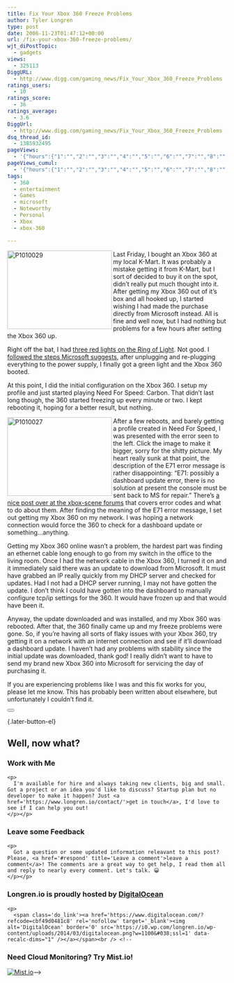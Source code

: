 ```yaml
---
title: Fix Your Xbox 360 Freeze Problems
author: Tyler Longren
type: post
date: 2006-11-23T01:47:12+00:00
url: /fix-your-xbox-360-freeze-problems/
wjt_diPostTopic:
  - gadgets
views:
  - 325113
DiggURL:
  - http://www.digg.com/gaming_news/Fix_Your_Xbox_360_Freeze_Problems
ratings_users:
  - 10
ratings_score:
  - 36
ratings_average:
  - 3.6
DiggUrl:
  - http://www.digg.com/gaming_news/Fix_Your_Xbox_360_Freeze_Problems
dsq_thread_id:
  - 1385932495
pageViews:
  - '{"hours":{"1":"","2":"","3":"","4":"","5":"","6":"","7":"","8":"","9":"","10":"","11":"","12":"","13":"","14":"","15":"","16":"","17":"","18":"","19":"","20":"","21":"","22":"","23":"","24":"","25":"","26":"","27":"","28":"","29":"","30":"","31":"","32":"","33":"","34":"","35":"","36":"","37":"","38":"","39":"","40":"","41":"","42":"","43":"","44":"","45":"","46":"","47":""},"days":{"2":"","3":"","4":"","5":"","6":"","7":"","8":"","9":"","10":"","11":"","12":"","13":"","14":""},"weeks":{"3":"","4":"","5":"","6":"","7":"","8":"","9":"","10":"","11":"","12":""},"months":{"4":"","5":"","6":"","7":"","8":"","9":"","10":"","11":"","12":"","13":"","14":"","15":"","16":"","17":"","18":"","19":"","20":"","21":"","22":"","23":"","24":""}}'
pageViews_cumul:
  - '{"hours":{"1":"","2":"","3":"","4":"","5":"","6":"","7":"","8":"","9":"","10":"","11":"","12":"","13":"","14":"","15":"","16":"","17":"","18":"","19":"","20":"","21":"","22":"","23":"","24":"","25":"","26":"","27":"","28":"","29":"","30":"","31":"","32":"","33":"","34":"","35":"","36":"","37":"","38":"","39":"","40":"","41":"","42":"","43":"","44":"","45":"","46":"","47":""},"days":{"2":"","3":"","4":"","5":"","6":"","7":"","8":"","9":"","10":"","11":"","12":"","13":"","14":""},"weeks":{"3":"","4":"","5":"","6":"","7":"","8":"","9":"","10":"","11":"","12":""},"months":{"4":"","5":"","6":"","7":"","8":"","9":"","10":"","11":"","12":"","13":"","14":"","15":"","16":"","17":"","18":"","19":"","20":"","21":"","22":"","23":"","24":""}}'
tags:
  - 360
  - entertainment
  - Games
  - microsoft
  - Noteworthy
  - Personal
  - Xbox
  - xbox-360

---
```

[<img loading="lazy" src="https://i1.wp.com/static.flickr.com/102/303871024_6b97e3ead8_m.jpg?resize=240%2C180" width="240" height="180" alt="P1010029" align="left" data-recalc-dims="1" />][1]Last Friday, I bought an Xbox 360 at my local K-Mart. It was probably a mistake getting it from K-Mart, but I sort of decided to buy it on the spot, didn&#8217;t really put much thought into it. After getting my Xbox 360 out of it&#8217;s box and all hooked up, I started wishing I had made the purchase directly from Microsoft instead. All is fine and well now, but I had nothing but problems for a few hours after setting the Xbox 360 up.  
<!--adsense-->

  
Right off the bat, I had [three red lights on the Ring of Light][2]. Not good. I [followed the steps Microsoft suggests][2], after unplugging and re-plugging everything to the power supply, I finally got a green light and the Xbox 360 booted.

At this point, I did the initial configuration on the Xbox 360. I setup my profile and just started playing Need For Speed: Carbon. That didn&#8217;t last long though, the 360 started freezing up every minute or two. I kept rebooting it, hoping for a better result, but nothing.

[<img loading="lazy" src="https://i2.wp.com/static.flickr.com/113/303870600_ea0ddf2608_m.jpg?resize=240%2C180" width="240" height="180" alt="P1010027" align="left" data-recalc-dims="1" />][3]After a few reboots, and barely getting a profile created in Need For Speed, I was presented with the error seen to the left. Click the image to make it bigger, sorry for the shitty picture. My heart really sunk at that point, the description of the E71 error message is rather disappointing: &#8220;E71: possibly a dashboard update error, there is no solution at present the console must be sent back to MS for repair.&#8221; There&#8217;s [a nice post over at the xbox-scene forums][4] that covers error codes and what to do about them. After finding the meaning of the E71 error message, I set out getting my Xbox 360 on my network. I was hoping a network connection would force the 360 to check for a dashboard update or something&#8230;anything.  
<!--adsense-->

  
Getting my Xbox 360 online wasn&#8217;t a problem, the hardest part was finding an ethernet cable long enough to go from my switch in the office to the living room. Once I had the network cable in the Xbox 360, I turned it on and it immediately said there was an update to download from Microsoft. It must have grabbed an IP really quickly from my DHCP server and checked for updates. Had I not had a DHCP server running, I may not have gotten the update. I don&#8217;t think I could have gotten into the dashboard to manually configure tcp/ip settings for the 360. It would have frozen up and that would have been it.

Anyway, the update downloaded and was installed, and my Xbox 360 was rebooted. After that, the 360 finally came up and my freeze problems were gone. So, if you&#8217;re having all sorts of flaky issues with your Xbox 360, try getting it on a network with an internet connection and see if it&#8217;ll download a dashboard update. I haven&#8217;t had any problems with stability since the initial update was downloaded, thank god! I really didn&#8217;t want to have to send my brand new Xbox 360 into Microsoft for servicing the day of purchasing it.

If you are experiencing problems like I was and this fix works for you, please let me know. This has probably been written about elsewhere, but unfortunately I couldn&#8217;t find it. 

<div class="wpulike wpulike-default " >
  <div class="wp_ulike_general_class wp_ulike_is_not_liked">
    <button type="button"
					aria-label="Like Button"
					data-ulike-id="2278"
					data-ulike-nonce="7ca65cf065"
					data-ulike-type="likeThis"
					data-ulike-template="wpulike-default"
					data-ulike-display-likers="0"
					data-ulike-disable-pophover="0"
					class="wp_ulike_btn wp_ulike_put_image wp_likethis_2278"></button><span class="count-box"></span>
  </div>
</div>

[][5]{.later-button-el}

<div class='what-next'>
  <h2>
    Well, now what?
  </h2>
  
  <div class='hire'>
    <h3>
      Work with Me
    </h3>
    
    <p>
      I'm available for hire and always taking new clients, big and small. Got a project or an idea you'd like to discuss? Startup plan but no developer to make it happen? Just <a href='https://www.longren.io/contact/'>get in touch</a>, I'd love to see if I can help you out!
    </p></p>
  </div>
  
  <div class='hire'>
    <h3>
      Leave some Feedback
    </h3>
    
    <p>
      Got a question or some updated information releavant to this post? Please, <a href='#respond' title='Leave a comment'>leave a comment</a>! The comments are a great way to get help, I read them all and reply to nearly every comment. Let's talk. 😀
    </p></p>
  </div>
  
  <div class='now-what-bottom-ad'>
    <h3>
      Longren.io is proudly hosted by <a href='https://www.digitalocean.com/?refcode=cbf49d0481c8'>DigitalOcean</a>
    </h3>
    
    <p>
      <span class='do_link'><a href='https://www.digitalocean.com/?refcode=cbf49d0481c8' rel='nofollow' target='_blank'><img alt='DigitalOcean' border='0' src='https://i0.wp.com/longren.io/wp-content/uploads/2014/03/digitalocean.png?w=1100&#038;ssl=1' data-recalc-dims="1" /></a></span><br /> <!--

<h3>Need Cloud Monitoring? Try Mist.io!</h3>

<span class='do_link'><a href='http://mist.io/?ref=tyler' rel='nofollow' target='_blank'><img alt='Mist.io' border='0' src='https://i0.wp.com/longren.io/wp-content/uploads/2014/04/mistio.jpg?w=1100&#038;ssl=1' data-recalc-dims="1"></a></span>--></div> </div>

 [1]: http://www.flickr.com/photos/tlongren/303871024/ "New Xbox 360!!"
 [2]: http://support.microsoft.com/kb/907534
 [3]: http://www.flickr.com/photos/tlongren/303870600/ "E71 Error Message"
 [4]: http://forums.xbox-scene.com/index.php?showtopic=484726
 [5]: #